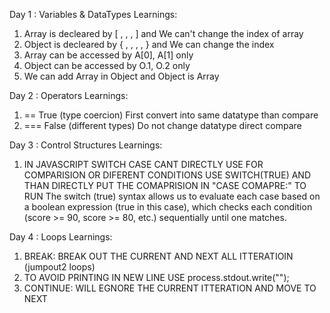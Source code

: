 Day 1 : Variables & DataTypes
Learnings:

1. Array is decleared by [ , , , ] and We can't change the index of array
2. Object is decleared by { , , , , } and We can change the index
3. Array can be accessed by A[0], A[1] only
4. Object can be accessed by O.1, O.2 only
5. We can add Array in Object and Object is Array


Day 2 : Operators
Learnings: 
1. ==   True (type coercion)       First convert into same datatype than compare
2. ===  False (different types)    Do not change datatype direct compare

Day 3 : Control Structures
Learnings:

1. IN JAVASCRIPT SWITCH CASE CANT DIRECTLY USE FOR COMPARISION OR DIFERENT CONDITIONS USE SWITCH(TRUE) AND THAN DIRECTLY PUT THE COMAPRISION IN "CASE COMAPRE:" TO RUN
The switch (true) syntax allows us to evaluate each case based on a boolean expression (true in this case), which checks each condition (score >= 90, score >= 80, etc.) sequentially until one matches.

Day 4 : Loops
Learnings: 

1. BREAK: BREAK OUT THE CURRENT AND NEXT ALL ITTERATIOIN (jumpout2 loops)
2. TO AVOID PRINTING IN NEW LINE USE process.stdout.write("");
3. CONTINUE: WILL EGNORE THE CURRENT ITTERATION AND MOVE TO NEXT 
   
